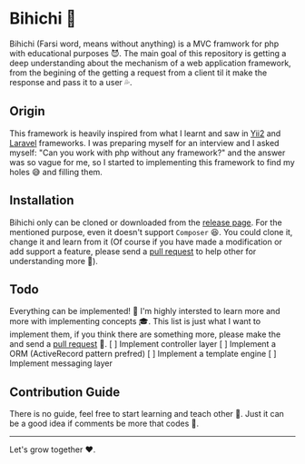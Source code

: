 Bihichi :dash:
===========
Bihichi (Farsi word, means without anything) is a MVC framwork for php with educational purposes :smiling_imp:. The main goal of this repository is getting a deep understanding about the mechanism of a web application framework, from the begining of the getting a request from a client til it make the response and pass it to a user :sweat_drops:.

## Origin
This framework is heavily inspired from what I learnt and saw in [Yii2](http://yiiframework.com/) and [Laravel](http://laravel.com/) frameworks. I was preparing myself for an interview and I asked myself: "Can you work with php without any framework?" and the answer was so vague for me, so I started to implementing this framework to find my holes :sweat_smile: and filling them.

## Installation
Bihichi only can be cloned or downloaded from the [release page](https://github.com/meysampg/bihichi/releases). For the mentioned purpose, even it doesn't support `Composer` :satisfied:. You could clone it, change it and learn from it (Of course if you have made a modification or add support a feature, please send a [pull request](https://github.com/meysampg/bihichi/compare) to help other for understanding more :revolving_hearts:).

## Todo
Everything can be implemented! :penguin: I'm highly intersted to learn more and more with implementing concepts :mortar_board:. This list is just what I want to implement them, if you think there are something more, please make the and send a [pull request](https://github.com/meysampg/bihichi/compare) :tada:.
 [ ] Implement controller layer
 [ ] Implement a ORM (ActiveRecord pattern prefred)
 [ ] Implement a template engine
 [ ] Implement messaging layer

## Contribution Guide
There is no guide, feel free to start learning and teach other :metal:. Just it can be a good idea if comments be more that codes :nail_care:.

--------------
Let's grow together :heart:.
